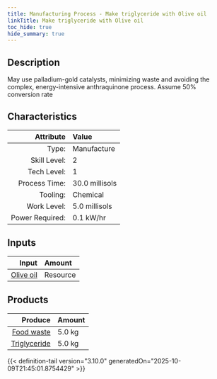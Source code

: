 ```yaml
---
title: Manufacturing Process - Make triglyceride with Olive oil
linkTitle: Make triglyceride with Olive oil
toc_hide: true
hide_summary: true
---
```

<!-- This is generated by the MarsSim HelpGenertor, do not edit. -->

## Description
 &#10;&#9;&#9;&#9;May use palladium-gold catalysts, minimizing waste &#10;&#9;&#9;&#9;and avoiding the complex, energy-intensive anthraquinone process.&#10;&#9;&#9;&#9;&#10;&#9;&#9;&#9;Assume 50% conversion rate&#10;&#9;&#9;

## Characteristics

| Attribute      | Value |
|--------:|:------|
|Type:|Manufacture|
|Skill Level:|2|
|Tech Level:|1|
|Process Time:|30.0 millisols|
|Tooling:|Chemical|
|Work Level:|5.0 millisols|
|Power Required:|0.1 kW/hr|

## Inputs

| Input      | Amount |
|--------:|:------|
|[Olive oil](/docs/definitions/resource/olive-oil)|Resource|10.0 kg|

## Products


| Produce      | Amount |
|--------:|:------|
|[Food waste](/docs/definitions/resource/food-waste)|5.0 kg|
|[Triglyceride](/docs/definitions/resource/triglyceride)|5.0 kg|



{{< definition-tail version="3.10.0" generatedOn="2025-10-09T21:45:01.8754429" >}}




